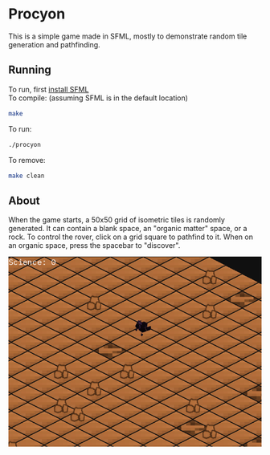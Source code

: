 # Procyon

This is a simple game made in SFML, mostly to demonstrate random tile generation and pathfinding.

## Running
To run, first [install SFML](https://www.sfml-dev.org/tutorials/2.5/start-linux.php)  
To compile: (assuming SFML is in the default location)
```bash
make
```
To run:
```bash
./procyon
```
To remove:
```bash
make clean
```

## About
When the game starts, a 50x50 grid of isometric tiles is randomly generated. It can contain a blank space, an "organic matter" space, or a rock. To control the rover, click on a grid square to pathfind to it. When on an organic space, press the spacebar to "discover".

![Example usage](example.png?raw=true)  
